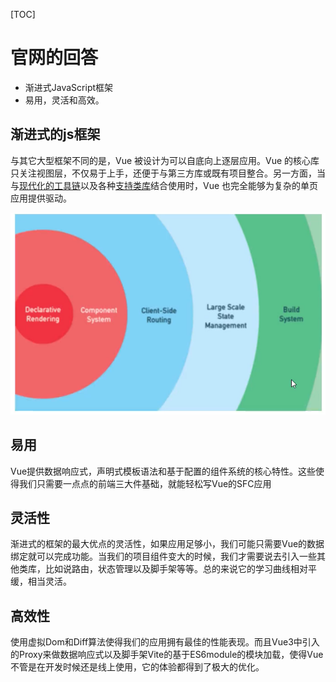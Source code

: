 [TOC]



# 官网的回答

* 渐进式JavaScript框架
* 易用，灵活和高效。

## 渐进式的js框架

与其它大型框架不同的是，Vue 被设计为可以自底向上逐层应用。Vue 的核心库只关注视图层，不仅易于上手，还便于与第三方库或既有项目整合。另一方面，当与[现代化的工具链](https://cn.vuejs.org/v2/guide/single-file-components.html)以及各种[支持类库](https://github.com/vuejs/awesome-vue#libraries--plugins)结合使用时，Vue 也完全能够为复杂的单页应用提供驱动。

![image-20210912143117300](.\pics\image-20210912143117300.png)

## 易用

Vue提供数据响应式，声明式模板语法和基于配置的组件系统的核心特性。这些使得我们只需要一点点的前端三大件基础，就能轻松写Vue的SFC应用



## 灵活性

渐进式的框架的最大优点的灵活性，如果应用足够小，我们可能只需要Vue的数据绑定就可以完成功能。当我们的项目组件变大的时候，我们才需要说去引入一些其他类库，比如说路由，状态管理以及脚手架等等。总的来说它的学习曲线相对平缓，相当灵活。

## 高效性

使用虚拟Dom和Diff算法使得我们的应用拥有最佳的性能表现。而且Vue3中引入的Proxy来做数据响应式以及脚手架Vite的基于ES6module的模块加载，使得Vue不管是在开发时候还是线上使用，它的体验都得到了极大的优化。





